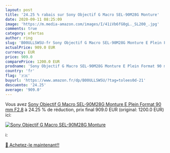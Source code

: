 ```yaml
---
layout: post
title: '24.25 % rabais sur Sony Objectif G Macro SEL-90M28G Monture'
date: 2020-09-11 08:25:09
image: 'https://m.media-amazon.com/images/I/41iVb6fG0gL._SL200_.jpg'
comments: true
category: ofertas
author: ring
slug: 'B00ULLSWSU-fr Sony Objectif G Macro SEL-90M28G Monture E Plein Format 90 mm F2.8'
actualPrice: 909.0 EUR
currency: EUR
price: 909.0
comparePrice: 1200.0 EUR
prodname: 'Sony Objectif G Macro SEL-90M28G Monture E Plein Format 90 mm F2.8'
country: 'fr'
flag: '🇫🇷'
buyurl: 'https://www.amazon.fr/dp/B00ULLSWSU/?tag=tolees0d-21'
descuento: '24.25'
average: '909.0'
---
```


Vous avez [Sony Objectif G Macro SEL-90M28G Monture E Plein Format 90 mm F2.8](https://www.amazon.fr/dp/B00ULLSWSU/?tag=tolees0d-21)  à  24.25 % de réduction, prix final  909.0 EUR (original: 1200.0 EUR) ici:

[![Sony Objectif G Macro SEL-90M28G Monture](https://m.media-amazon.com/images/I/41iVb6fG0gL._SL200_.jpg)](https://www.amazon.fr/dp/B00ULLSWSU/?tag=tolees0d-21)

ℹ️:


[🛒 Achetez-le maintenant!!](https://www.amazon.fr/dp/B00ULLSWSU/?tag=tolees0d-21)
